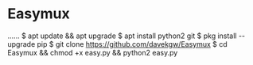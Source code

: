 # Easymux
......
$ apt update && apt upgrade 
$ apt install python2 git 
$ pkg install --upgrade pip
$ git clone https://github.com/davekgw/Easymux
$ cd Easymux && chmod +x easy.py && python2 easy.py
